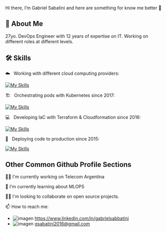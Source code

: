 Hi there, I’m Gabriel Sabatini and here are something for know me better 👋


## 🚀 About Me
27yo. DevOps Engineer with 12 years of expertise on IT. Working on different roles at different levels. 


## 🛠 Skills

 ☁️ &nbsp; Working with different cloud computing providers:

[![My Skills](https://skillicons.dev/icons?i=aws,gcp,azure,digitalocean)](https://skillicons.dev)  

🏗️ &nbsp; Orchestrating pods with Kubernetes since 2017:

[![My Skills](https://skillicons.dev/icons?i=kubernetes,docker)](https://skillicons.dev)  

 💻 &nbsp; Developing IaC with Terraform & Cloudformation since 2016:

[![My Skills](https://skillicons.dev/icons?i=terraform)](https://skillicons.dev) 

🚀 &nbsp; Deploying code to production since 2015:

[![My Skills](https://skillicons.dev/icons?i=gitlab,github,jenkins)](https://skillicons.dev)

## Other Common Github Profile Sections
👩‍💻 I'm currently working on Telecom Argentina

🧠 I'm currently learning about MLOPS

👯‍♀️ I'm looking to collaborate on open source projects.

📫 How to reach me:

- ![imagen](https://github.com/user-attachments/assets/786f76d4-437e-4225-9d1c-89704b93e9c5) https://www.linkedin.com/in/gabrielsabbatini
- ![imagen](https://github.com/user-attachments/assets/65d42ac1-f2a7-4f8f-8e23-061fa0aa8e03) gsabatini2016@gmail.com


